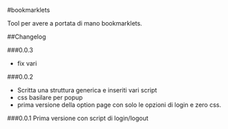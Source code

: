#bookmarklets


Tool per avere a portata di mano bookmarklets.

##Changelog

###0.0.3
- fix vari

###0.0.2
- Scritta una struttura generica e inseriti vari script
- css basilare per popup
- prima versione della option page con solo le opzioni di login e zero css.

###0.0.1
Prima versione con script di login/logout
